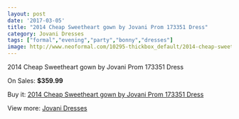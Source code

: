 ```yaml
---
layout: post
date: '2017-03-05'
title: "2014 Cheap Sweetheart gown by Jovani Prom 173351 Dress"
category: Jovani Dresses
tags: ["formal","evening","party","bonny","dresses"]
image: http://www.neoformal.com/10295-thickbox_default/2014-cheap-sweetheart-gown-by-jovani-prom-173351-dress.jpg
---
```

2014 Cheap Sweetheart gown by Jovani Prom 173351 Dress

On Sales: **$359.99**
<a href="https://www.neoformal.com/en/jovani-dresses-2014/3565-2014-cheap-sweetheart-gown-by-jovani-prom-173351-dress.html"><amp-img layout="responsive" width="600" height="600" src="//www.neoformal.com/10295-thickbox_default/2014-cheap-sweetheart-gown-by-jovani-prom-173351-dress.jpg" alt="2014 Cheap Sweetheart gown by Jovani Prom 173351 Dress 0" /></a>
<a href="https://www.neoformal.com/en/jovani-dresses-2014/3565-2014-cheap-sweetheart-gown-by-jovani-prom-173351-dress.html"><amp-img layout="responsive" width="600" height="600" src="//www.neoformal.com/10296-thickbox_default/2014-cheap-sweetheart-gown-by-jovani-prom-173351-dress.jpg" alt="2014 Cheap Sweetheart gown by Jovani Prom 173351 Dress 1" /></a>
<a href="https://www.neoformal.com/en/jovani-dresses-2014/3565-2014-cheap-sweetheart-gown-by-jovani-prom-173351-dress.html"><amp-img layout="responsive" width="600" height="600" src="//www.neoformal.com/10297-thickbox_default/2014-cheap-sweetheart-gown-by-jovani-prom-173351-dress.jpg" alt="2014 Cheap Sweetheart gown by Jovani Prom 173351 Dress 2" /></a>
<a href="https://www.neoformal.com/en/jovani-dresses-2014/3565-2014-cheap-sweetheart-gown-by-jovani-prom-173351-dress.html"><amp-img layout="responsive" width="600" height="600" src="//www.neoformal.com/10298-thickbox_default/2014-cheap-sweetheart-gown-by-jovani-prom-173351-dress.jpg" alt="2014 Cheap Sweetheart gown by Jovani Prom 173351 Dress 3" /></a>

Buy it: [2014 Cheap Sweetheart gown by Jovani Prom 173351 Dress](https://www.neoformal.com/en/jovani-dresses-2014/3565-2014-cheap-sweetheart-gown-by-jovani-prom-173351-dress.html "2014 Cheap Sweetheart gown by Jovani Prom 173351 Dress")

View more: [Jovani Dresses](https://www.neoformal.com/en/48-jovani-dresses-2014 "Jovani Dresses")